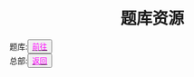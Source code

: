 <html>
	<head>
		<title>tikuiziyuan</title>
		<style type="text/css">
		<!--
			.purple{color:#FF00FF}
		-->
      		</style>
	</head>
	<body>
		<h1><center>题库资源</center></h1>
		<div>题库:<button title="hello"><a href="https://zhouningyuan1234.github.io/tiku/"><span class="purple">前往</span></a></button></div>
		<div>总部:<button title="back"><a href="https://zhouningyuan1234.github.io/yyytuandui/"><span class="purple">返回</span></a></button></div>
	</body>
</html>
